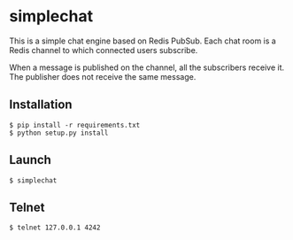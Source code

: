 # simplechat

This is a simple chat engine based on Redis PubSub.
Each chat room is a Redis channel to which connected users subscribe.

When a message is published on the channel, all the subscribers receive it.
The publisher does not receive the same message.

## Installation

```
$ pip install -r requirements.txt
$ python setup.py install
```

## Launch

```
$ simplechat
```

## Telnet

```
$ telnet 127.0.0.1 4242
```